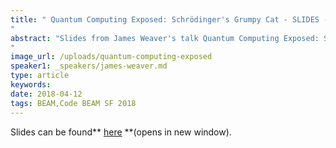 ```yaml
---
title: " Quantum Computing Exposed: Schrödinger's Grumpy Cat - SLIDES - Code BEAM SF 2018
"
abstract: "Slides from James Weaver's talk Quantum Computing Exposed: Schrödinger's Grumpy Cat - Code BEAM SF 2018
"
image_url: /uploads/quantum-computing-exposed
speaker1: _speakers/james-weaver.md
type: article
keywords: 
date: 2018-04-12
tags: BEAM,Code BEAM SF 2018
---
```

Slides can be found** <a href="http://slides.com/javafxpert/quantum-computing-exposed-schrodingers-grumpy-cat#/" target="_blank">here</a> **(opens in new window).
